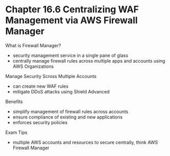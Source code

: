 # Chapter 16.6 Centralizing WAF Management via AWS Firewall Manager

What is Firewall Manager?
- security management service in a single pane of glass
- centrally manage firewall rules across multiple apps and accounts using AWS Organizations

Manage Security Scross Multiple Accounts
- can create new WAF rules
- mitigate DDoS attacks using Shield Advanced

Benefits
- simplify management of firewall rules across accounts
- ensure compliance of existing and new applications
- enforces security policies

Exam Tips
- multiple AWS accounts and resources to secure centrally, think AWS Firewall Manager